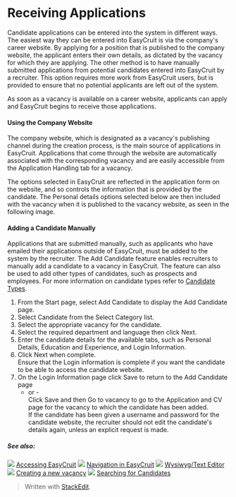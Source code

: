 # Receiving Applications

Candidate applications can be entered into the system in different ways. The easiest way they can be entered into EasyCruit is via the company's career website. By applying for a position that is published to the company website, the applicant enters their own details, as dictated by the vacancy for which they are applying. The other method is to have manually submitted applications from potential candidates entered into EasyCruit by a recruiter. This option requires more work from EasyCruit users, but is provided to ensure that no potential applicants are left out of the system.

As soon as a vacancy is available on a career website, applicants can apply and EasyCruit begins to receive those applications.

#### Using the Company Website

The company website, which is designated as a vacancy's publishing channel during the creation process, is the main source of applications in EasyCruit. Applications that come through the website are automatically associated with the corresponding vacancy and are easily accessible from the  Application Handling  tab for a vacancy.

The options selected in EasyCruit are reflected in the application form on the website, and so controls the information that is provided by the candidate. The  Personal details  options selected below are then included with the vacancy when it is published to the vacancy website, as seen in the following image.

#### Adding a Candidate Manually

Applications that are submitted manually, such as applicants who have emailed their applications outside of EasyCruit, must be added to the system by the recruiter. The Add Candidate feature enables recruiters to manually add a candidate to a vacancy in EasyCruit. The feature can also be used to add other types of candidates, such as prospects and employees. For more information on candidate types refer to  [Candidate Types](candidate_types.htm).

1.  From the  Start  page, select  Add Candidate  to display the  Add Candidate  page.
2.  Select  Candidate  from the  Select Category  list.
3.  Select the appropriate vacancy for the candidate.
4.  Select the required department and language then click  Next.
5.  Enter the candidate details for the available tabs, such as  Personal Details,  Education  and  Experience, and  Login Information.
6.  Click  Next  when complete.  
    Ensure that the  Login information  is complete if you want the candidate to be able to access the candidate website.
7.  On the  Login Information  page click  Save  to return to the  Add Candidate  page  
    - or -  
    Click  Save  and then  Go to vacancy  to go to the  Application and CV  page for the vacancy to which the candidate has been added.  
    If the candidate has been given a username and password for the candidate website, the recruiter should not edit the candidate's details again, unless an explicit request is made.

##### See also:

![](../Resources/Images/icon-document-link.png) [Accessing EasyCruit](accessing_easycruit.htm)
![](../Resources/Images/icon-document-link.png) [Navigation in EasyCruit](navigation_in_easycruit.htm)
![](../Resources/Images/icon-document-link.png) [Wysiwyg/Text Editor](wysiwyg_text_editor.htm)
![](../Resources/Images/icon-document-link.png) [Creating a new vacancy](creating_a_new_vacancy.htm)
![](../Resources/Images/icon-document-link.png) [Searching for Candidates](searching_for_candidates.htm)



> Written with [StackEdit](https://stackedit.io/).
<!--stackedit_data:
eyJoaXN0b3J5IjpbLTEzMDA3NTc1MTFdfQ==
-->